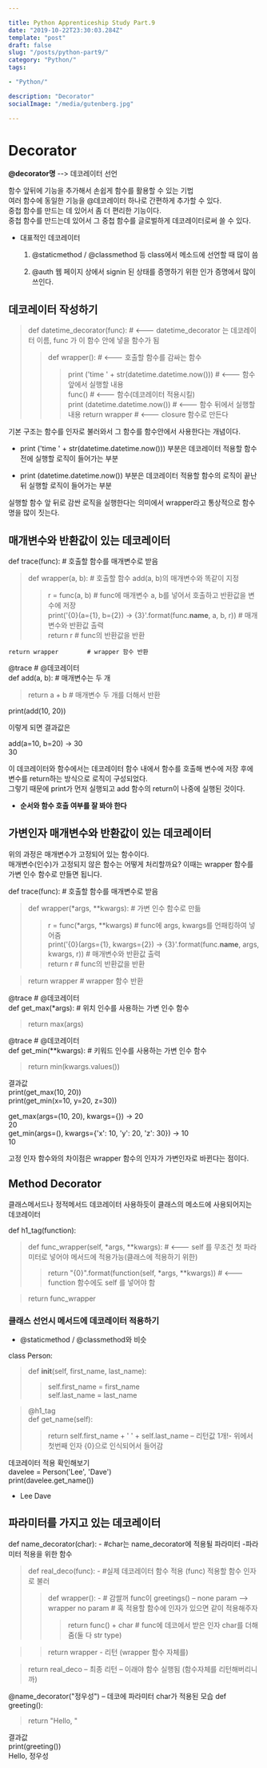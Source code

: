```yaml
---

title: Python Apprenticeship Study Part.9
date: "2019-10-22T23:30:03.284Z"
template: "post"
draft: false
slug: "/posts/python-part9/"
category: "Python/"
tags:

- "Python/"

description: "Decorator"
socialImage: "/media/gutenberg.jpg"

---
```


# Decorator

**@decorator명** --> 데코레이터 선언

함수 앞뒤에 기능을 추가해서 손쉽게 함수를 활용할 수 있는 기법  
여러 함수에 동일한 기능을 @데코레이터 하나로 간편하게 추가할 수 있다.  
중첩 함수를 만드는 데 있어서 좀 더 편리한 기능이다.  
 중첩 함수를 만드는데 있어서 그 중첩 함수를 글로벌하게 데코레이터로써 쓸 수 있다.

- 대표적인 데코레이터

  1. @staticmethod / @classmethod 등 class에서 메소드에 선언할 때 많이 씀

  2. @auth 웹 페이지 상에서 signin 된 상태를 증명하기 위한 인가 증명에서 많이 쓰인다.

## 데코레이터 작성하기

> def datetime_decorator(func): # <--- datetime_decorator 는 데코레이터 이름, func 가 이 함수 안에 넣을 함수가 됨
>
> > def wrapper(): # <--- 호출할 함수를 감싸는 함수
> >
> > > print ('time ' + str(datetime.datetime.now())) # <--- 함수 앞에서 실행할 내용  
> > >  func() # <--- 함수(데코레이터 적용시킬)  
> > >  print (datetime.datetime.now()) # <--- 함수 뒤에서 실행할 내용
> > > return wrapper # <--- closure 함수로 만든다

기본 구조는 함수를 인자로 불러와서 그 함수를 함수안에서 사용한다는 개념이다.

- print ('time ' + str(datetime.datetime.now())) 부분은
  데코레이터 적용할 함수 전에 실행할 로직이 들어가는 부분

- print (datetime.datetime.now()) 부분은 데코레이터 적용할 함수의 로직이 끝난 뒤 실행할 로직이 들어가는 부분

실행할 함수 앞 뒤로 감싼 로직을 실행한다는 의미에서 wrapper라고 통상적으로 함수명을 많이 짓는다.

## 매개변수와 반환값이 있는 데코레이터

def trace(func): # 호출할 함수를 매개변수로 받음

> def wrapper(a, b): # 호출할 함수 add(a, b)의 매개변수와 똑같이 지정
>
> > r = func(a, b) # func에 매개변수 a, b를 넣어서 호출하고 반환값을 변수에 저장  
> >  print('{0}(a={1}, b={2}) -> {3}'.format(func.**name**, a, b, r)) # 매개변수와 반환값 출력  
> >  return r # func의 반환값을 반환

    return wrapper        # wrapper 함수 반환

@trace # @데코레이터  
def add(a, b): # 매개변수는 두 개

> return a + b # 매개변수 두 개를 더해서 반환

print(add(10, 20))

이렇게 되면 결과값은

add(a=10, b=20) -> 30  
30

이 데코레이터와 함수에서는 데코레이터 함수 내에서 함수를 호출해 변수에 저장 후에 변수를 return하는 방식으로 로직이 구성되었다.  
그렇기 때문에 print가 먼저 실행되고 add 함수의 return이 나중에 실행된 것이다.

- **순서와 함수 호출 여부를 잘 봐야 한다**

## 가변인자 매개변수와 반환값이 있는 데코레이터

위의 과정은 매개변수가 고정되어 있는 함수이다.  
매개변수(인수)가 고정되지 않은 함수는 어떻게 처리할까요? 이때는 wrapper 함수를 가변 인수 함수로 만들면 됩니다.

def trace(func): # 호출할 함수를 매개변수로 받음

> def wrapper(\*args, \*\*kwargs): # 가변 인수 함수로 만듦
>
> > r = func(\*args, \*\*kwargs) # func에 args, kwargs를 언패킹하여 넣어줌  
> >  print('{0}(args={1}, kwargs={2}) -> {3}'.format(func.**name**, args, kwargs, r)) # 매개변수와 반환값 출력  
> >  return r # func의 반환값을 반환

> return wrapper # wrapper 함수 반환

@trace # @데코레이터  
def get_max(\*args): # 위치 인수를 사용하는 가변 인수 함수

> return max(args)

@trace # @데코레이터  
def get_min(\*\*kwargs): # 키워드 인수를 사용하는 가변 인수 함수

> return min(kwargs.values())

결과값  
print(get_max(10, 20))  
print(get_min(x=10, y=20, z=30))

get_max(args=(10, 20), kwargs={}) -> 20  
20  
get_min(args=(), kwargs={'x': 10, 'y': 20, 'z': 30}) -> 10  
10

고정 인자 함수와의 차이점은 wrapper 함수의 인자가 가변인자로 바뀐다는 점이다.

## Method Decorator

클래스메서드나 정적메서드 데코레이터 사용하듯이 클래스의 메소드에 사용되어지는 데코레이터

def h1_tag(function):

> def func_wrapper(self, \*args, \*\*kwargs): # <--- self 를 무조건 첫 파라미터로 넣어야 메서드에 적용가능(클래스에 적용하기 위한)
>
> > return "{0}".format(function(self, \*args, \*\*kwargs)) # <--- function 함수에도 self 를 넣어야 함

> return func_wrapper

### 클래스 선언시 메서드에 데코레이터 적용하기

- @staticmethod / @classmethod와 비슷

class Person:

> def **init**(self, first_name, last_name):
>
> > self.first_name = first_name  
> >  self.last_name = last_name

> @h1_tag  
>  def get_name(self):
>
> > return self.first_name + ' ' + self.last_name – 리턴값 1개!- 위에서 첫번째 인자 {0}으로 인식되어서 들어감

데코레이터 적용 확인해보기  
davelee = Person('Lee', 'Dave')  
print(davelee.get_name())

- Lee Dave

## 파라미터를 가지고 있는 데코레이터

def name_decorator(char): - #char는 name_decorator에 적용될 파라미터 -파라미터 적용을 위한 함수

> def real_deco(func): - #실제 데코레이터 함수 적용 (func) 적용할 함수 인자로 불러
>
> > def wrapper(): - # 감쌀꺼 func이 greetings() – none param --> wrapper no param # 혹 적용할 함수에 인자가 있으면 같이 적용해주자
> >
> > > return func() + char # func에 데코에서 받은 인자 char를 더해줌(둘 다 str type)

> > return wrapper - 리턴 (wrapper 함수 자체를)

> return real_deco – 최종 리턴 – 이래야 함수 실행됨 (함수자체를 리턴해버리니까)

@name_decorator("정우성") – 데코에 파라미터 char가 적용된 모습
def greeting():

> return "Hello, "

결과값  
print(greeting())  
Hello, 정우성
